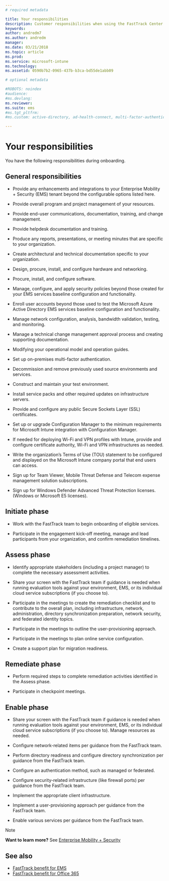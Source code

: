 ```yaml
---
# required metadata

title: Your responsibilities
description: Customer responsibilities when using the FastTrack Center Benefit
keywords:
author: andredm7
ms.author: andredm
manager:
ms.date: 03/21/2018
ms.topic: article
ms.prod:
ms.service: microsoft-intune
ms.technology:
ms.assetid: 0590b7b2-0965-437b-b3ca-bd55de1abb09

# optional metadata

#ROBOTS: noindex
#audience:
#ms.devlang:
ms.reviewer:
ms.suite: ems
#ms.tgt_pltfrm:
#ms.custom: active-directory, ad-health-connect, multi-factor-authentication, microsoft-intune

---
```


# Your responsibilities

You have the following responsibilities during onboarding.

## General responsibilities

-   Provide any enhancements and integrations to your Enterprise Mobility + Security (EMS) tenant beyond the configurable options listed here.

-   Provide overall program and project management of your resources.

-   Provide end-user communications, documentation, training, and change management.

-   Provide helpdesk documentation and training.

-   Produce any reports, presentations, or meeting minutes that are specific to your organization.

-   Create architectural and technical documentation specific to your organization.

-   Design, procure, install, and configure hardware and networking.

-   Procure, install, and configure software.

-   Manage, configure, and apply security policies beyond those created for your EMS services baseline configuration and functionality.

-   Enroll user accounts beyond those used to test the Microsoft Azure Active Directory EMS services baseline configuration and functionality.

-   Manage network configuration, analysis, bandwidth validation, testing, and monitoring.

-   Manage a technical change management approval process and creating supporting documentation.

-   Modifying your operational model and operation guides.

-   Set up on-premises multi-factor authentication.

-   Decommission and remove previously used source environments and services.

-   Construct and maintain your test environment.

-   Install service packs and other required updates on infrastructure servers.

-   Provide and configure any public Secure Sockets Layer (SSL) certificates.

- 	Set up or upgrade Configuration Manager to the minimum requirements for Microsoft Intune integration with Configuration Manager.

- 	If needed for deploying Wi-Fi and VPN profiles with Intune, provide and configure certificate authority, Wi-Fi and VPN infrastructures as needed.

-   Write the organization’s Terms of Use (TOU) statement to be configured and displayed on the Microsoft Intune company portal that end users can access.

-   Sign up for Team Viewer, Mobile Threat Defense and Telecom expense management solution subscriptions.

-   Sign up for Windows Defender Advanced Threat Protection licenses. (Windows or Microsoft E5 licenses).

## Initiate phase

-   Work with the FastTrack team to begin onboarding of eligible services.

-   Participate in the engagement kick-off meeting, manage and lead participants from your organization, and confirm remediation timelines.

## Assess phase

-   Identify appropriate stakeholders (including a project manager) to complete the necessary assessment activities.

-   Share your screen with the FastTrack team if guidance is needed when running evaluation tools against your environment, EMS, or its individual cloud service subscriptions (if you choose to).

-   Participate in the meetings to create the remediation checklist and to contribute to the overall plan, including infrastructure, network, administration, directory synchronization preparation, network security, and federated identity topics.

-   Participate in the meetings to outline the user-provisioning approach.

-   Participate in the meetings to plan online service configuration.

-   Create a support plan for migration readiness.

## Remediate phase

-   Perform required steps to complete remediation activities identified in the Assess phase.

-   Participate in checkpoint meetings.

## Enable phase

-   Share your screen with the FastTrack team if guidance is needed when running evaluation tools against your environment, EMS, or its individual cloud service subscriptions (if you choose to). Manage resources as needed.

-   Configure network-related items per guidance from the FastTrack team.

-   Perform directory readiness and configure directory synchronization per guidance from the FastTrack team.

-   Configure an authentication method, such as managed or federated. 

-   Configure security-related infrastructure (like firewall ports) per guidance from the FastTrack team.

-   Implement the appropriate client infrastructure.

-   Implement a user-provisioning approach per guidance from the FastTrack team.

-   Enable various services per guidance from the FastTrack team.

> [!NOTE]
> **Want to learn more?** See [Enterprise Mobility + Security](https://www.microsoft.com/en-us/cloud-platform/enterprise-mobility)

## See also

- [FastTrack benefit for EMS](fasttrack-center-benefit-for-enterprise-mobility-suite-ems.md)
- [FastTrack benefit for Office 365](https://technet.microsoft.com/library/office-365-onboarding-benefit.aspx)

